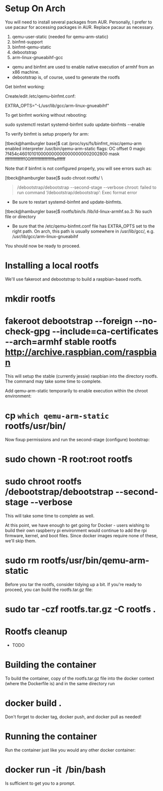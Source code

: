 Setup On Arch
=============

You will need to install several packages from AUR. Personally, I prefer to use
pacaur for accessing packages in AUR. Replace pacaur as necessary.

1. qemu-user-static (needed for qemu-arm-static)
2. binfmt-support
3. binfmt-qemu-static
4. debootstrap
5. arm-linux-gnueabihf-gcc

* qemu and binfmt are used to enable native execution of armhf from an x86 machine.
* debootstrap is, of course, used to generate the rootfs

Get binfmt working:

Create/edit /etc/qemu-binfmt.conf:

EXTRA_OPTS="-L/usr/lib/gcc/arm-linux-gnueabihf"

To get binfmt working without rebooting:

sudo systemctl restart systemd-binfmt
sudo update-binfmts --enable

To verify binfmt is setup properly for arm:

[tbeck@hamburgler base]$ cat /proc/sys/fs/binfmt_misc/qemu-arm
enabled
interpreter /usr/bin/qemu-arm-static
flags: OC
offset 0
magic 7f454c4601010100000000000000000002002800
mask ffffffffffffff00fffffffffffffffffeffffff

Note that if binfmt is not configured properly, you will see errors such as:

[tbeck@hamburgler base]$ sudo chroot rootfs/ \
> /debootstrap/debootstrap --second-stage --verbose
chroot: failed to run command ‘/debootstrap/debootstrap’: Exec format error

* Be sure to restart systemd-binfmt and update-binfmts.

[tbeck@hamburgler base]$ rootfs/bin/ls
/lib/ld-linux-armhf.so.3: No such file or directory

* Be sure that the /etc/qemu-binfmt.conf file has EXTRA_OPTS set to the right path. On arch, this path is usually somewhere in /usr/lib/gcc/<tuplet>, e.g. /usr/lib/gcc/arm-linux-gnueabihf

You should now be ready to proceed.

Installing a local rootfs
=========================

We'll use fakeroot and debootstrap to build a raspbian-based rootfs.

# mkdir rootfs
# fakeroot debootstrap --foreign --no-check-gpg --include=ca-certificates --arch=armhf stable rootfs http://archive.raspbian.com/raspbian

This will setup the stable (currently jessie) raspbian into the directory rootfs. The command may take some time to complete.

Add qemu-arm-static temporarily to enable execution within the chroot environment:

# cp `which qemu-arm-static` rootfs/usr/bin/

Now fixup permissions and run the second-stage (configure) bootstrap:

# sudo chown -R root:root rootfs
# sudo chroot rootfs /debootstrap/debootstrap --second-stage --verbose

This will take some time to complete as well.

At this point, we have enough to get going for Docker - users wishing to build their own raspberry pi environment would continue to add the rpi firmware, kernel, and boot files. Since docker images require none of these, we'll skip them.

# sudo rm rootfs/usr/bin/qemu-arm-static

Before you tar the rootfs, consider tidying up a bit. If you're ready to proceed, you can build the rootfs.tar.gz file:

# sudo tar -czf rootfs.tar.gz -C rootfs .

Rootfs cleanup
==============

* TODO


Building the container
======================

To build the container, copy of the rootfs.tar.gz file into the docker context (where the Dockerfile is) and in the same directory run

# docker build .

Don't forget to docker tag, docker push, and docker pull as needed!

Running the container
=====================

Run the container just like you would any other docker container:

# docker run -it <image> /bin/bash

Is sufficient to get you to a prompt.

